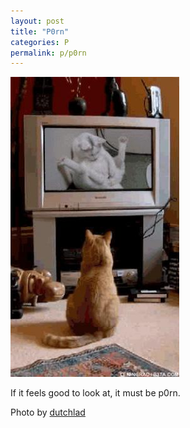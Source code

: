 ```yaml
---
layout: post
title: "P0rn"
categories: P
permalink: p/p0rn
---
```


<img src="/images/p/p0rn.jpg">

If it feels good to look at, it must be p0rn.

Photo by <a href="http://www.flickr.com/photos/dutchlad/3060912706/">dutchlad</a>